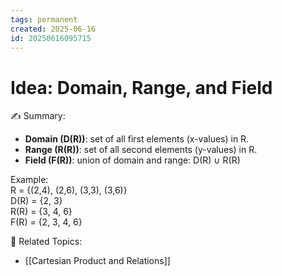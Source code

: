 ```yaml
---
tags: permanent
created: 2025-06-16
id: 20250616095715
---
```


# Idea: Domain, Range, and Field

✍ Summary:
- **Domain (D(R))**: set of all first elements (x-values) in R.
- **Range (R(R))**: set of all second elements (y-values) in R.
- **Field (F(R))**: union of domain and range: D(R) ∪ R(R)

Example:  
R = {(2,4), (2,6), (3,3), (3,6)}  
D(R) = {2, 3}  
R(R) = {3, 4, 6}  
F(R) = {2, 3, 4, 6}

👀 Related Topics:
- [[Cartesian Product and Relations]]
